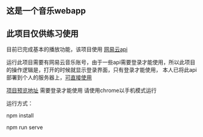 ## 这是一个音乐webapp

## 此项目仅供练习使用

目前已完成基本的播放功能，该项目使用 [网易云api](https://binaryify.github.io/NeteaseCloudMusicApi/#/?id=neteasecloudmusicapi)

运行此项目需要有网易云音乐账号，由于一些api需要登录才能使用，所以此项目的操作逻辑是，打开的时候就显示登录界面，只有登录才能使用，
本人已将此api部署到个人的服务器上，[可直接使用](http://120.77.3.226:8080/) 


[项目预览地址](http://120.77.3.226:3389/)
需要登录才能使用
请使用chrome以手机模式运行

运行方式：  

npm install  

npm run serve
